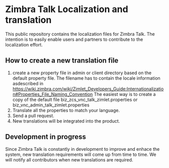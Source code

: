Zimbra Talk Localization and translation
==========

This public repository contains the localization files for Zimbra Talk. The intention is to easily enable users and partners to contribute to the localization effort.


## How to create a new translation file

1. create a new property file in admin or client directory based on the default property file. The filename has to contain the locale information asdescribed in https://wiki.zimbra.com/wiki/Zimlet_Developers_Guide:Internationalization#Properties_File_Naming_Convention
The easiest way is to create a copy of the default file biz_zcs_vnc_talk_zimlet.properties or biz_vnc_admin_talk_zimlet.properties
2. Translate all the properties to match your language.
3. Send a pull request.
4. New translations will be integrated into the product.

## Development in progress

Since Zimbra Talk is constantly in development to improve and enhace the system, new translation requirements will come up from time to time. We will notify all contributors when new translations are required.
